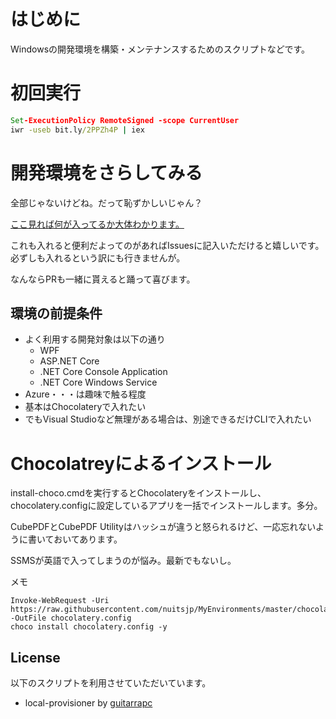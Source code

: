 # はじめに

Windowsの開発環境を構築・メンテナンスするためのスクリプトなどです。

# 初回実行

```cmd
Set-ExecutionPolicy RemoteSigned -scope CurrentUser
iwr -useb bit.ly/2PPZh4P | iex
```


# 開発環境をさらしてみる

全部じゃないけどね。だって恥ずかしいじゃん？

[ここ見れば何が入ってるか大体わかります。](https://github.com/nuitsjp/MyEnvironments/blob/master/chocolatery.config)

これも入れると便利だよってのがあればIssuesに記入いただけると嬉しいです。必ずしも入れるという訳にも行きませんが。

なんならPRも一緒に貰えると踊って喜びます。

## 環境の前提条件

- よく利用する開発対象は以下の通り
    - WPF
    - ASP.NET Core
    - .NET Core Console Application
    - .NET Core Windows Service
- Azure・・・は趣味で触る程度
- 基本はChocolateryで入れたい
- でもVisual Studioなど無理がある場合は、別途できるだけCLIで入れたい
# Chocolatreyによるインストール

install-choco.cmdを実行するとChocolateryをインストールし、chocolatery.configに設定しているアプリを一括でインストールします。多分。

CubePDFとCubePDF Utilityはハッシュが違うと怒られるけど、一応忘れないように書いておいてあります。

SSMSが英語で入ってしまうのが悩み。最新でもないし。

メモ

```pwsh
Invoke-WebRequest -Uri https://raw.githubusercontent.com/nuitsjp/MyEnvironments/master/chocolatery.config -OutFile chocolatery.config
choco install chocolatery.config -y
```

## License

以下のスクリプトを利用させていただいています。

- local-provisioner by [guitarrapc](https://github.com/guitarrapc/local-provisioner)